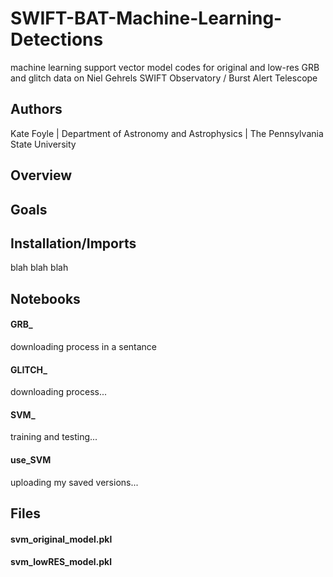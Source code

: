 # SWIFT-BAT-Machine-Learning-Detections
machine learning support vector model codes for original and low-res GRB and glitch data on Niel Gehrels SWIFT Observatory / Burst Alert Telescope
## Authors
Kate Foyle | Department of Astronomy and Astrophysics | The Pennsylvania State University
## Overview
## Goals
## Installation/Imports
blah blah blah
## Notebooks
#### GRB_
downloading process in a sentance
#### GLITCH_
downloading process...
#### SVM_
training and testing...
#### use_SVM
uploading my saved versions...
## Files
#### svm_original_model.pkl
#### svm_lowRES_model.pkl

